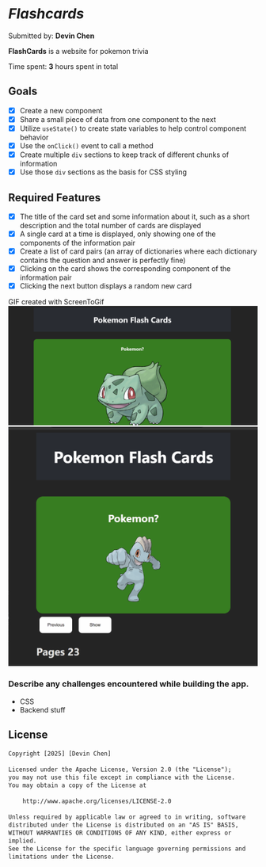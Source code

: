 # *Flashcards*

Submitted by: **Devin Chen**

**FlashCards** is a website for pokemon trivia

Time spent: **3** hours spent in total

## Goals
- [x] Create a new component  
- [x] Share a small piece of data from one component to the next  
- [x] Utilize `useState()` to create state variables to help control component behavior  
- [x] Use the `onClick()` event to call a method  
- [x] Create multiple `div` sections to keep track of different chunks of information  
- [x] Use those `div` sections as the basis for CSS styling  
## Required Features
- [x] The title of the card set and some information about it, such as a short description and the total number of cards are displayed  
- [x] A single card at a time is displayed, only showing one of the components of the information pair  
- [x] Create a list of card pairs (an array of dictionaries where each dictionary contains the question and answer is perfectly fine)  
- [x] Clicking on the card shows the corresponding component of the information pair  
- [x] Clicking the next button displays a random new card  

GIF created with ScreenToGif
![](https://github.com/Fobat76/Flashcards/blob/main/Pokemon-flashcard.gif)
![](https://github.com/Fobat76/Flashcards/blob/main/Pokemon-flashcard-reduced.gif)

### Describe any challenges encountered while building the app.
- CSS 
- Backend stuff
## License

    Copyright [2025] [Devin Chen]

    Licensed under the Apache License, Version 2.0 (the "License");
    you may not use this file except in compliance with the License.
    You may obtain a copy of the License at

        http://www.apache.org/licenses/LICENSE-2.0

    Unless required by applicable law or agreed to in writing, software
    distributed under the License is distributed on an "AS IS" BASIS,
    WITHOUT WARRANTIES OR CONDITIONS OF ANY KIND, either express or implied.
    See the License for the specific language governing permissions and
    limitations under the License.